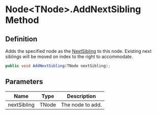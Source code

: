 # Node&lt;TNode&gt;.AddNextSibling Method
## Definition

Adds the specified node as the [NextSibling](MrKWatkins.Ast.Node-1.NextSibling.md) to this node. Existing next siblings will be moved on index to the right to accommodate.

```c#
public void AddNextSibling(TNode nextSibling);
```

## Parameters

| Name | Type | Description |
| ---- | ---- | ----------- |
| nextSibling | TNode | The node to add. |

